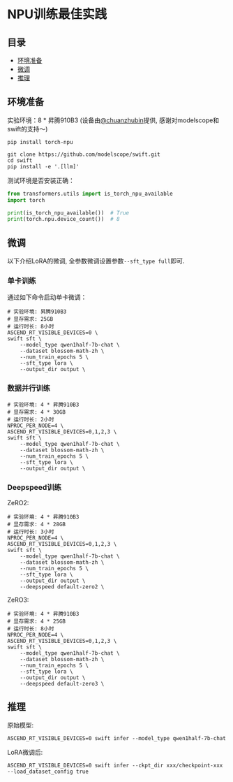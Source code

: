 # NPU训练最佳实践

## 目录
- [环境准备](#环境准备)
- [微调](#微调)
- [推理](#推理)


## 环境准备

实验环境：8 * 昇腾910B3 (设备由[@chuanzhubin](https://github.com/chuanzhubin)提供, 感谢对modelscope和swift的支持～)

```shell
pip install torch-npu

git clone https://github.com/modelscope/swift.git
cd swift
pip install -e '.[llm]'
```

测试环境是否安装正确：
```python
from transformers.utils import is_torch_npu_available
import torch

print(is_torch_npu_available())  # True
print(torch.npu.device_count())  # 8
```

## 微调
以下介绍LoRA的微调, 全参数微调设置参数`--sft_type full`即可.


### 单卡训练

通过如下命令启动单卡微调：

```shell
# 实验环境: 昇腾910B3
# 显存需求: 25GB
# 运行时长: 8小时
ASCEND_RT_VISIBLE_DEVICES=0 \
swift sft \
    --model_type qwen1half-7b-chat \
    --dataset blossom-math-zh \
    --num_train_epochs 5 \
    --sft_type lora \
    --output_dir output \
```


### 数据并行训练

```shell
# 实验环境: 4 * 昇腾910B3
# 显存需求: 4 * 30GB
# 运行时长: 2小时
NPROC_PER_NODE=4 \
ASCEND_RT_VISIBLE_DEVICES=0,1,2,3 \
swift sft \
    --model_type qwen1half-7b-chat \
    --dataset blossom-math-zh \
    --num_train_epochs 5 \
    --sft_type lora \
    --output_dir output \
```


### Deepspeed训练

ZeRO2:
```shell
# 实验环境: 4 * 昇腾910B3
# 显存需求: 4 * 28GB
# 运行时长: 3小时
NPROC_PER_NODE=4 \
ASCEND_RT_VISIBLE_DEVICES=0,1,2,3 \
swift sft \
    --model_type qwen1half-7b-chat \
    --dataset blossom-math-zh \
    --num_train_epochs 5 \
    --sft_type lora \
    --output_dir output \
    --deepspeed default-zero2 \
```

ZeRO3:
```shell
# 实验环境: 4 * 昇腾910B3
# 显存需求: 4 * 25GB
# 运行时长: 8小时
NPROC_PER_NODE=4 \
ASCEND_RT_VISIBLE_DEVICES=0,1,2,3 \
swift sft \
    --model_type qwen1half-7b-chat \
    --dataset blossom-math-zh \
    --num_train_epochs 5 \
    --sft_type lora \
    --output_dir output \
    --deepspeed default-zero3 \
```


## 推理

原始模型:
```shell
ASCEND_RT_VISIBLE_DEVICES=0 swift infer --model_type qwen1half-7b-chat
```

LoRA微调后:
```shell
ASCEND_RT_VISIBLE_DEVICES=0 swift infer --ckpt_dir xxx/checkpoint-xxx --load_dataset_config true
```
